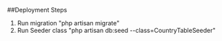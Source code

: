 ##Deployment Steps
1. Run migration "php artisan migrate"
2. Run Seeder class "php artisan db:seed --class=CountryTableSeeder"
